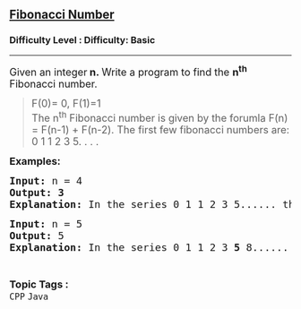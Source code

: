<h2><a href="https://www.geeksforgeeks.org/problems/fibonacci-number-1605700704--152305/1?page=6&category=Java&sortBy=submissions">Fibonacci Number</a></h2><h3>Difficulty Level : Difficulty: Basic</h3><hr><div class="problems_problem_content__Xm_eO"><p><span style="font-size: 18px;">Given an integer<strong>&nbsp;n</strong><strong>.&nbsp;</strong>Write a program to find the&nbsp;<strong>n<sup>th</sup></strong> Fibonacci number.</span></p>
<blockquote>
<p><span style="font-size: 18px;">F(0)= 0, F(1)=1<strong><br></strong></span><span style="font-size: 18px;">The n<sup>th</sup>&nbsp;Fibonacci number is given by the forumla F(n) = F(n-1) + F(n-2). The first few fibonacci numbers are: 0 1 1 2 3 5. . . .&nbsp;</span></p>
</blockquote>
<p><span style="font-size: 18px;"><strong>Examples:</strong></span></p>
<pre><span style="font-size: 18px;"><strong>Input: </strong>n = 4
<strong>Output: 3</strong>
<strong>Explanation: </strong>In the series 0 1 1 2 3 5...... the fourth fibonacci number is 3.</span></pre>
<pre><span style="font-size: 18px;"><strong>Input: </strong>n = 5
<strong>Output: </strong>5
<strong>Explanation: </strong>In the series 0 1 1 2 3 <strong>5</strong> 8...... the fifth fibonacci number is 5.</span></pre></div><br><p><span style=font-size:18px><strong>Topic Tags : </strong><br><code>CPP</code>&nbsp;<code>Java</code>&nbsp;